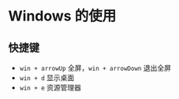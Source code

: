 # Windows 的使用

## 快捷键

- `win + arrowUp` 全屏，`win + arrowDown` 退出全屏
- `win + d` 显示桌面
- `win + e` 资源管理器
